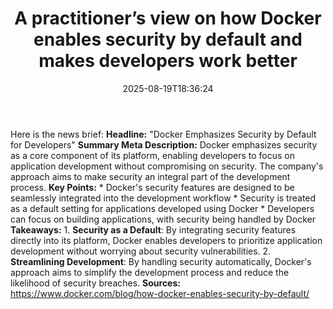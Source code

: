 ﻿---
title: "A practitioner’s view on how Docker enables security by default and makes developers work better"
date: "2025-08-19T18:36:24"
category: "Markets"
summary: ""
slug: "a practitioners view on how docker enables security by defau"
source_urls:
  - "https://www.docker.com/blog/how-docker-enables-security-by-default/"
seo:
  title: "A practitioner’s view on how Docker enables security by default and makes developers work better | Hash n Hedge"
  description: ""
  keywords: ["news", "markets", "brief"]
---
Here is the news brief:  **Headline:** "Docker Emphasizes Security by Default for Developers"  **Summary Meta Description:** Docker emphasizes security as a core component of its platform, enabling developers to focus on application development without compromising on security. The company's approach aims to make security an integral part of the development process.  **Key Points:**  * Docker's security features are designed to be seamlessly integrated into the development workflow * Security is treated as a default setting for applications developed using Docker * Developers can focus on building applications, with security being handled by Docker  **Takeaways:**  1. **Security as a Default**: By integrating security features directly into its platform, Docker enables developers to prioritize application development without worrying about security vulnerabilities. 2. **Streamlining Development**: By handling security automatically, Docker's approach aims to simplify the development process and reduce the likelihood of security breaches.  **Sources:** https://www.docker.com/blog/how-docker-enables-security-by-default/ 
